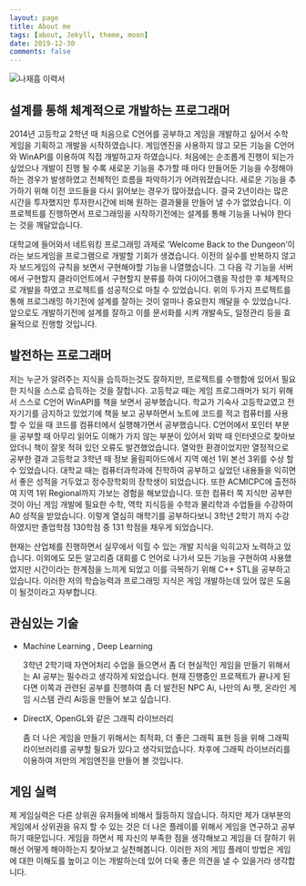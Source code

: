 ```yaml
---
layout: page
title: About me
tags: [about, Jekyll, theme, moon]
date: 2019-12-30
comments: false
---
```


![나재흠 이력서](https://user-images.githubusercontent.com/18138559/71558351-ad0c9c80-2a95-11ea-8bcb-ea7080c5be06.jpg)

## 설계를 통해 체계적으로 개발하는 프로그래머
2014년 고등학교 2학년 때 처음으로 C언어를 공부하고 게임을 개발하고 싶어서 수학 게임을 기획하고 개발을 시작하였습니다. 
게임엔진을 사용하지 않고 모든 기능을 C언어와 WinAPI를 이용하여 직접 개발하고자 하였습니다. 
처음에는 순조롭게 진행이 되는가 싶었으나 개발이 진행 될 수록 새로운 기능을 추가할 때 마다 만들어둔 기능을 수정해야하는 경우가 발생하였고 전체적인 흐름을 파악하기가 어려워졌습니다. 
새로운 기능을 추가하기 위해 이전 코드들을 다시 읽어보는 경우가 많아졌습니다.  결국 2년이라는 많은 시간을 투자했지만 투자한시간에 비해 원하는 결과물을 만들어 낼 수가 없었습니다. 
이 프로젝트를 진행하면서 프로그래밍을 시작하기전에는 설계를 통해 기능을 나눠야 한다는 것을 깨달았습니다. 

대학교에 들어와서 네트워킹 프로그래밍 과제로 ‘Welcome Back to the Dungeon’이라는 보드게임을 프로그램으로 개발할 기회가 생겼습니다. 
이전의 실수를 반복하지 않고자 보드게임의 규칙을 보면서 구현해야할 기능을 나열했습니다. 
그 다음 각 기능을 서버에서 구현할지 클라이언트에서 구현할지 분류를 하여 다이어그램을 작성한 후 체계적으로 개발을 하였고 프로젝트를 성공적으로 마칠 수 있었습니다.
위의 두가지 프로젝트를 통해 프로그래밍 하기전에 설계를 잘하는 것이 얼마나 중요한지 깨달을 수 있었습니다. 
앞으로도 개발하기전에 설계를 잘하고 이를 문서화를 시켜 개발속도, 일정관리 등을 효율적으로 진행할 것입니다.

## 발전하는 프로그래머
저는 누군가 알려주는 지식을 습득하는것도 잘하지만, 프로젝트를 수행함에 있어서 필요한 지식을 스스로 습득하는 것을 잘합니다.
고등학교 때는 게임 프로그래머가 되기 위해서 스스로 C언어 WinAPI를 책을 보면서 공부했습니다. 
학교가 기숙사 고등학교였고 전자기기를 금지하고 있었기에 책을 보고 공부하면서 노트에 코드를 적고 컴퓨터를 사용 할 수 있을 때 코드를 컴퓨터에서 실행해가면서 공부했습니다. 
C언어에서 포인터 부분을 공부할 때 아무리 읽어도 이해가 가지 않는 부분이 있어서 외박 때 인터넷으로 찾아보았더니 책이 잘못 적혀 있던 오류도 발견했었습니다. 
열악한 환경이었지만 열정적으로 공부한 결과 고등학교 3학년 때 정보 올림피아드에서 지역 예선 1위 본선 3위를 수상 할 수 있었습니다.
대학교 때는 컴퓨터과학과에 진학하여 공부하고 싶었던 내용들을 익히면서 좋은 성적을 거두었고 정수장학회의  장학생이 되었습니다. 
또한 ACMICPC에 출전하여 지역 1위 Regional까지 가보는 경험을 해보았습니다. 
또한 컴퓨터 쪽 지식만 공부한 것이 아닌 게임 개발에 필요한 수학, 역학 지식등을 수학과 물리학과 수업들을 수강하여 A0 성적을 받았습니다. 
이렇게 열심히 매학기를 공부하다보니 3학년 2학기 까지 수강하였지만 졸업학점 130학점 중 131 학점을 채우게 되었습니다.

현재는 산업체를 진행하면서 실무에서 익힐 수 있는 개발 지식을 익히고자 노력하고 있습니다. 
이외에도 모든 알고리즘 대회를 C 언어로 나가서 모든 기능을 구현하여 사용했었지만 시간이라는 한계점을 느끼게 되었고 이를 극복하기 위해 C++ STL을 공부하고 있습니다.
이러한 저의 학습능력과 프로그래밍 지식은 게임 개발하는데 있어 많은 도움이 될것이라고 자부합니다.


## 관심있는 기술
* Machine Learning , Deep Learning

	3학년 2학기때 자연어처리 수업을 들으면서 좀 더 현실적인 게임을 만들기 위해서는 AI 공부는 필수라고 생각하게 되었습니다. 
현재 진행중인 프로젝트가 끝나게 된다면 이쪽과 관련된 공부를 진행하여 좀 더 발전된 NPC Ai, 나만의 Ai 펫, 온라인 게임 시스템 관리 Ai등을 만들어 보고 싶습니다.

* DirectX, OpenGL와 같은 그래픽 라이브러리

	좀 더 나은 게임을 만들기 위해서는 최적화, 더 좋은 그래픽 표현 등을 위해 그래픽 라이브러리를 공부할 필요가 있다고 생각되었습니다. 
차후에 그래픽 라이브러리를 이용하여 저만의 게임엔진을 만들어 볼 것입니다.


## 게임 실력
제 게임실력은 다른 상위권 유저들에 비해서 월등하지 않습니다. 
하지만 제가 대부분의 게임에서 상위권을 유지 할 수 있는 것은 더 나은 플레이를 위해서 게임을 연구하고 공부하기 때문입니다. 
게임을 하면서 제 자신의 부족한 점을 생각해보고 게임을 더 잘하기 위해선 어떻게 해야하는지 찾아보고 실천해봅니다. 
이러한 저의 게임 플레이 방법은 게임에 대한 이해도를 높이고 이는 개발하는데 있어 더욱 좋은 의견을 낼 수 있을거라 생각합니다.

